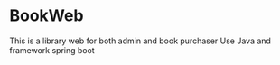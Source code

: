 # BookWeb
This is a library web for both admin and book purchaser
Use Java and framework spring boot
